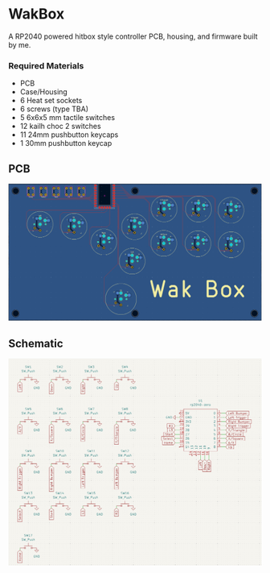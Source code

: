 # WakBox

A RP2040 powered hitbox style controller PCB, housing, and firmware built by me.

### Required Materials
- PCB
- Case/Housing
- 6 Heat set sockets
- 6 screws (type TBA)
- 5 6x6x5 mm tactile switches
- 12 kailh choc 2 switches
- 11 24mm pushbutton keycaps
- 1 30mm pushbutton keycap 

## PCB

![PCB image](img/PCB.png)

## Schematic

![PCB image](img/schematic.png)